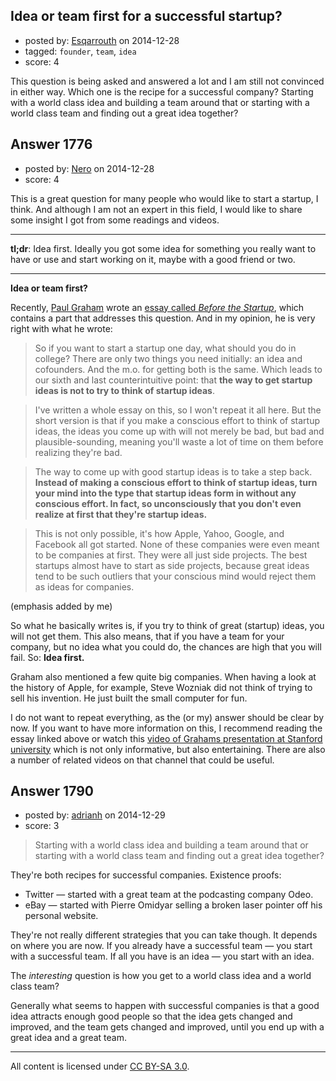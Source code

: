 ## Idea or team first for a successful startup?

- posted by: [Esqarrouth](https://stackexchange.com/users/3055586/esqarrouth) on 2014-12-28
- tagged: `founder`, `team`, `idea`
- score: 4

This question is being asked and answered a lot and I am still not convinced in either way. Which one is the recipe for a successful company? Starting with a world class idea and building a team around that or starting with a world class team and finding out a great idea together?


## Answer 1776

- posted by: [Nero](https://stackexchange.com/users/1705837/nero) on 2014-12-28
- score: 4

This is a great question for many people who would like to start a startup, I think. And although I am not an expert in this field, I would like to share some insight I got from some readings and videos.

<hr />

**tl;dr**: Idea first. Ideally you got some idea for something you really want to have or use and start working on it, maybe with a good friend or two. 

<hr />

**Idea or team first?**

Recently, [Paul Graham](http://en.wikipedia.org/wiki/Paul_Graham_(computer_programmer)) wrote an [essay called *Before the Startup*](http://www.paulgraham.com/before.html), which contains a part that addresses this question. And in my opinion, he is very right with what he wrote:

>So if you want to start a startup one day, what should you do in college? There are only two things you need initially: an idea and cofounders. And the m.o. for getting both is the same. Which leads to our sixth and last counterintuitive point: that **the way to get startup ideas is not to try to think of startup ideas**.

>I've written a whole essay on this, so I won't repeat it all here. But the short version is that if you make a conscious effort to think of startup ideas, the ideas you come up with will not merely be bad, but bad and plausible-sounding, meaning you'll waste a lot of time on them before realizing they're bad.

>The way to come up with good startup ideas is to take a step back. **Instead of making a conscious effort to think of startup ideas, turn your mind into the type that startup ideas form in without any conscious effort. In fact, so unconsciously that you don't even realize at first that they're startup ideas.**

>This is not only possible, it's how Apple, Yahoo, Google, and Facebook all got started. None of these companies were even meant to be companies at first. They were all just side projects. The best startups almost have to start as side projects, because great ideas tend to be such outliers that your conscious mind would reject them as ideas for companies.

(emphasis added by me)

So what he basically writes is, if you try to think of great (startup) ideas, you will not get them. This also means, that if you have a team for your company, but no idea what you could do, the chances are high that you will fail. So: **Idea first.**

Graham also mentioned a few quite big companies. When having a look at the history of Apple, for example, Steve Wozniak did not think of trying to sell his invention. He just built the small computer for fun. 

I do not want to repeat everything, as the (or my) answer should be clear by now. If you want to have more information on this, I recommend reading the essay linked above or watch this [video of Grahams presentation at Stanford university](https://www.youtube.com/watch?v=ii1jcLg-eIQ) which is not only informative, but also entertaining. There are also a number of related videos on that channel that could be useful.


## Answer 1790

- posted by: [adrianh](https://stackexchange.com/users/7553/adrianh) on 2014-12-29
- score: 3

> Starting with a world class idea and building a team around that or starting with a world class team and finding out a great idea together?

They're both recipes for successful companies. Existence proofs:

* Twitter — started with a great team at the podcasting company Odeo. 
* eBay — started with Pierre Omidyar selling a broken laser pointer off his personal website.

They're not really different strategies that you can take though. It depends on where you are now. If you already have a successful team — you start with a successful team. If all you have is an idea — you start with an idea.

The *interesting* question is how you get to a world class idea and a world class team?

Generally what seems to happen with successful companies is that a good idea attracts enough good people so that the idea gets changed and improved, and the team gets changed and improved, until you end up with a great idea and a great team.





---

All content is licensed under [CC BY-SA 3.0](https://creativecommons.org/licenses/by-sa/3.0/).
